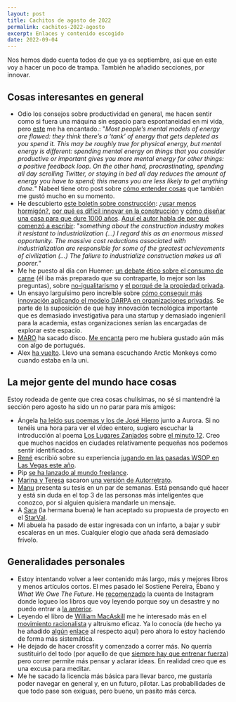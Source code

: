 ```yaml
---
layout: post
title: Cachitos de agosto de 2022
permalink: cachitos-2022-agosto
excerpt: Enlaces y contenido escogido
date: 2022-09-04
---
```


Nos hemos dado cuenta todos de que ya es septiembre, así que en este voy a hacer un poco de trampa. También he añadido secciones, por innovar.

## Cosas interesantes en general

- Odio los consejos sobre productividad en general, me hacen sentir como si fuera una máquina sin espacio para espontaneidad en mi vida, pero [este](https://nabeelqu.co/advice) me ha encantado.: "_Most people’s mental models of energy are flawed: they think there’s a ‘tank’ of energy that gets depleted as you spend it. This may be roughly true for physical energy, but mental energy is different: spending mental energy on things that you consider productive or important gives you more mental energy for other things: a positive feedback loop. On the other hand, procrastinating, spending all day scrolling Twitter, or staying in bed all day reduces the amount of energy you have to spend; this means you are less likely to get anything done._" Nabeel tiene otro post sobre [cómo entender cosas](https://nabeelqu.co/understanding) que también me gustó mucho en su momento.
- He descubierto [este boletín sobre construcción](https://constructionphysics.substack.com/p/construction-physics-table-of-contents): [¿usar menos hormigón?](https://constructionphysics.substack.com/p/so-you-want-to-use-less-concrete), [por qué es difícil innovar en la construcción](https://constructionphysics.substack.com/p/why-its-hard-to-innovate-in-construction) y [cómo diseñar una casa para que dure 1000 años](https://constructionphysics.substack.com/p/how-to-design-a-house-to-last-1000). [Aquí el autor habla de por qué comenzó a escribir](https://constructionphysics.substack.com/p/construction-physics-year-one-retrospective): "_something about the construction industry makes it resistant to industrialization (...) I regard this as an enormous missed opportunity. The massive cost reductions associated with industrialization are responsible for some of the greatest achievements of civilization (...) The failure to industrialize construction makes us all poorer._"
- Me he puesto al día con Huemer: [un debate ético sobre el consumo de carne](https://www.youtube.com/watch?v=c_OYx88qPuM) (él iba más preparado que su contraparte, lo mejor son las preguntas), sobre [no-igualitarismo](https://fakenous.substack.com/p/non-egalitarianism) y [el porqué de la propiedad privada](https://fakenous.substack.com/p/why-have-property).
- Un ensayo larguísimo pero increíble sobre [cómo conseguir más innovación aplicando el modelo DARPA en organizaciones privadas](https://benjaminreinhardt.com/parpa). Se parte de la suposición de que hay innovación tecnológica importante que es demasiado investigativa para una startup y demasiado ingenieril para la academia, estas organizaciones serían las encargadas de explorar este espacio.
- [MARO](https://www.youtube.com/watch?v=o_T7irLRaQI) ha sacado disco. [Me encanta](https://open.spotify.com/album/6lvr2vceq0j5YhJUQTPSKE?si=83RddpohRaahTtVqPYvCZQ) pero me hubiera gustado aún más con algo de portugués.
- Alex [ha vuelto](https://www.youtube.com/watch?v=FY5CAz6S9kE). Llevo una semana escuchando Arctic Monkeys como cuando estaba en la uni.

## La mejor gente del mundo hace cosas

Estoy rodeada de gente que crea cosas chulísimas, no sé si mantendré la sección pero agosto ha sido un no parar para mis amigos:
- Ángela [ha leído sus poemas y los de José Hierro](https://www.youtube.com/watch?v=MdIZ5L7Gylw) junto a Aurora. Si no tenéis una hora para ver el vídeo entero, sugiero escuchar la introducción al poema [Los Lugares Zanjados](https://amberesrevista.com/los-lugares-zanjados/) sobre [el minuto 12](https://youtu.be/MdIZ5L7Gylw?t=734). Creo que muchos nacidos en ciudades relativamente pequeñas nos podemos sentir identificados.
- [René](https://twitter.com/int0thewilde) escribió sobre su experiencia [jugando en las pasadas WSOP en Las Vegas este año](https://www.poker-red.com/noticias/articulo-pasa-vegas-no-se-queda-vegas-46574).
- Pip [se ha lanzado al mundo freelance](https://www.pipkavanagh.com/).
- [Marina y Teresa](https://open.spotify.com/artist/15o4xwiKZWJ6jOFp9LeP24?si=jlZFDQERQKKUR5mSYFiFCA) sacaron [una versión de Autorretrato](https://www.youtube.com/watch?v=KCPL7aianXs).
- [Manu](https://mlainz.gitlab.io/) presenta su tesis en un par de semanas. Está pensando qué hacer y está sin duda en el top 3 de las personas más inteligentes que conozco, por si alguien quisiera mandarle un mensaje.
- A [Sara](https://twitter.com/SaraBarbadillo) (la hermana buena) le han aceptado su propuesta de proyecto en el [StarVal](https://starval.org/).
- Mi abuela ha pasado de estar ingresada con un infarto, a bajar y subir escaleras en un mes. Cualquier elogio que añada será demasiado frívolo.

## Generalidades personales

- Estoy intentando volver a leer contenido más largo, más y mejores libros y menos artículos cortos. El mes pasado leí Sostiene Pereira, Ébano y _What We Owe The Future_. He [recomenzado](https://www.instagram.com/ocasionalmenteleo/) la cuenta de Instagram donde logueo los libros que voy leyendo porque soy un desastre y no puedo entrar a [la anterior](https://www.instagram.com/enocasionesleo/).
- Leyendo el libro de [William MacAskill](https://www.youtube.com/watch?v=YkdI8ztqWZc) me he interesado más en el [movimiento racionalista](https://www.lesswrong.com/posts/DyG8tzmj3NnGRE8Gt/explaining-the-rationalist-movement-to-the-uninitiated) y altruismo eficaz. Ya lo conocía (de hecho ya he añadido [algún](https://rbarbadillo.github.io/cachitos-2022-junio) [enlace](https://rbarbadillo.github.io/cachitos-2022-enero) al respecto aquí) pero ahora lo estoy haciendo de forma más sistemática.
- He dejado de hacer crossfit y comenzado a correr más. No querría sustituirlo del todo (por aquello de que [siempre hay que entrenar fuerza](https://www.fitnessrevolucionario.com/2012/02/26/fuerza-la-base-de-todo/)) pero correr permite más pensar y aclarar ideas. En realidad creo que es una excusa para meditar.
- Me he sacado la licencia más básica para llevar barco, me gustaría poder navegar en general y, en un futuro, pilotar. Las probabilidades de que todo pase son exiguas, pero bueno, un pasito más cerca.